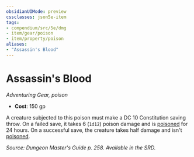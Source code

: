 ```yaml
---
obsidianUIMode: preview
cssclasses: json5e-item
tags:
- compendium/src/5e/dmg
- item/gear/poison
- item/property/poison
aliases: 
- "Assassin's Blood"
---
```

# Assassin's Blood
*Adventuring Gear, poison*  

- **Cost**: 150 gp

A creature subjected to this poison must make a DC 10 Constitution saving throw. On a failed save, it takes 6 (`1d12`) poison damage and is [poisoned](/compendium/rules/conditions.md#poisoned) for 24 hours. On a successful save, the creature takes half damage and isn't [poisoned](/compendium/rules/conditions.md#poisoned).

*Source: Dungeon Master's Guide p. 258. Available in the SRD.*